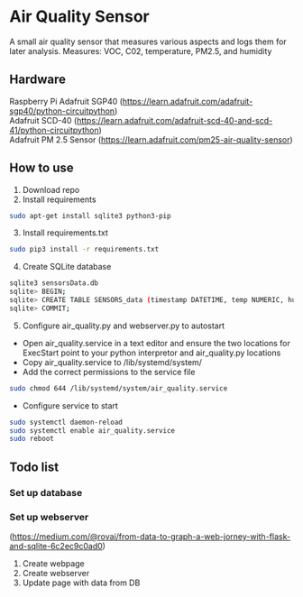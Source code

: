# Air Quality Sensor

A small air quality sensor that measures various 
aspects and logs them for later analysis.
Measures: VOC, C02, temperature, PM2.5, and humidity

## Hardware

Raspberry Pi
Adafruit SGP40 (https://learn.adafruit.com/adafruit-sgp40/python-circuitpython)  
Adafruit SCD-40 (https://learn.adafruit.com/adafruit-scd-40-and-scd-41/python-circuitpython)  
Adafruit PM 2.5 Sensor (https://learn.adafruit.com/pm25-air-quality-sensor)  

## How to use

1. Download repo
2. Install requirements

~~~bash
sudo apt-get install sqlite3 python3-pip
~~~

3. Install requirements.txt

~~~bash
sudo pip3 install -r requirements.txt
~~~

4. Create SQLite database

~~~bash
sqlite3 sensorsData.db
sqlite> BEGIN;
sqlite> CREATE TABLE SENSORS_data (timestamp DATETIME, temp NUMERIC, humid NUMERIC, carbon NUMERIC, voc NUMERIC, pm10 NUMERIC, pm25 NUMERIC, note TEXT);
sqlite> COMMIT;
~~~

5. Configure air_quality.py and webserver.py to autostart

- Open air_quality.service in a text editor and ensure the two locations for ExecStart point to your python interpretor and air_quality.py locations
- Copy air_quality.service to /lib/systemd/system/
- Add the correct permissions to the service file

~~~bash
sudo chmod 644 /lib/systemd/system/air_quality.service
~~~

- Configure service to start

~~~bash
sudo systemctl daemon-reload
sudo systemctl enable air_quality.service
sudo reboot
~~~

## Todo list

### Set up database

### Set up webserver

(https://medium.com/@rovai/from-data-to-graph-a-web-jorney-with-flask-and-sqlite-6c2ec9c0ad0)  
1. Create webpage
2. Create webserver
3. Update page with data from DB
